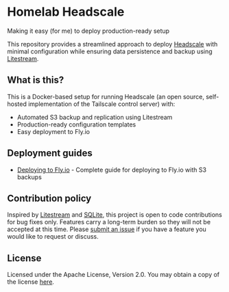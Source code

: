 # Homelab Headscale

Making it easy (for me) to deploy production-ready setup

This repository provides a streamlined approach to deploy [Headscale][headscale] with minimal configuration while ensuring data persistence and backup using [Litestream][litestream].

## What is this?

This is a Docker-based setup for running Headscale (an open source, self-hosted implementation of the Tailscale control server) with:

* Automated S3 backup and replication using Litestream
* Production-ready configuration templates
* Easy deployment to Fly.io

## Deployment guides

* [Deploying to Fly.io](docs/fly/README.md) - Complete guide for deploying to Fly.io with S3 backups

[headscale]: https://github.com/juanfont/headscale
[litestream]: https://litestream.io/

## Contribution policy

Inspired by [Litestream](https://github.com/benbjohnson/litestream) and
[SQLite](https://sqlite.org/copyright.html#notopencontrib), this project is
open to code contributions for bug fixes only. Features carry a long-term
burden so they will not be accepted at this time. Please
[submit an issue](https://github.com/luislavena/homelab-headscale/issues/new) if you have
a feature you would like to request or discuss.

## License

Licensed under the Apache License, Version 2.0. You may obtain a copy of
the license [here](./LICENSE).
